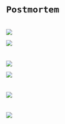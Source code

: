 # `Postmortem`
#
![](https://i.imgflip.com/7f2140.jpg)

![](https://i.pinimg.com/originals/63/7e/f6/637ef6f55bc38572167fd17d6ee360de.gif)

#
![](https://i.imgflip.com/7f2140.jpg)

![](https://i.pinimg.com/564x/64/01/4a/64014af67518ccac756b021adf38d6f8.jpg)
#
![](https://i.pinimg.com/236x/24/56/32/24563280febf9a69f515278a10cf71a5.jpg)

#
![](https://i.chzbgr.com/full/9590259200/h9104A34F/person-changing-ide-settings-fun-now-code-is-being-executed-by-vlc-media-player)
#
